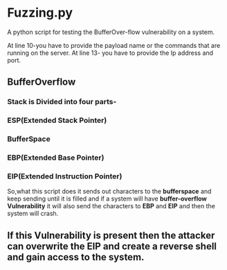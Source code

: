 # Fuzzing.py
A python script for testing the BufferOver-flow vulnerability on a system. 



At line 10-you have to provide the payload name or the commands that are running on the server.
At line 13- you have to provide the Ip address and port.


## BufferOverflow

### Stack is Divided into four parts-

### ESP(Extended Stack Pointer)

### BufferSpace

### EBP(Extended Base Pointer)

### EIP(Extended Instruction Pointer)

So,what this script does it sends out characters to the **bufferspace**  and keep sending until it is filled and if a system will have **buffer-overflow Vulnerability** it will also send the characters to **EBP** and **EIP** and then the system will crash.

## If this Vulnerability is present then the attacker can  overwrite the **EIP** and create a reverse shell and gain access to the system.
